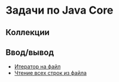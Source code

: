 # Задачи по Java Core

## Коллекции

## Ввод/вывод

* [Итератор на файл](./io/iterator_file.md)
* [Чтение всех строк из файла](./io/file_read_lines.md)
